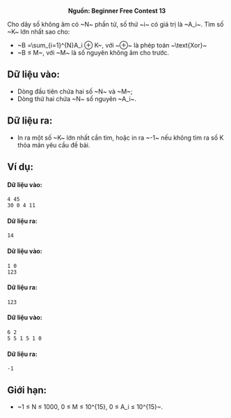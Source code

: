 **<center>Nguồn: Beginner Free Contest 13</center>**

Cho dãy số không âm có ~N~ phần tử, số thứ ~i~ có giá trị là ~A_i~. Tìm số ~K~ lớn nhất sao cho:
- ~B =\sum_{i=1}^{N}A_i ⊕ K~, với ~⊕~ là phép toán ~\text{Xor}~
- ~B ≤ M~, với ~M~ là số nguyên không âm cho trước.

## Dữ liệu vào:
- Dòng đầu tiên chứa hai số ~N~ và ~M~;
- Dòng thứ hai chứa ~N~ số nguyên ~A_i~.

## Dữ liệu ra:
- In ra một số ~K~ lớn nhất cần tìm, hoặc in ra ~-1~ nếu không tìm ra số K thỏa mãn yêu cầu đề bài.

## Ví dụ:
#### Dữ liệu vào:
```
4 45
30 0 4 11
```

#### Dữ liệu ra:
```
14
```

#### Dữ liệu vào:
```
1 0
123
```

#### Dữ liệu ra:
```
123
```

#### Dữ liệu vào:
```
6 2
5 5 1 5 1 0
```

#### Dữ liệu ra:
```
-1
```

## Giới hạn:
- ~1 ≤ N ≤ 1000, 0 ≤ M ≤ 10^{15}, 0 ≤ A_i ≤ 10^{15}~.